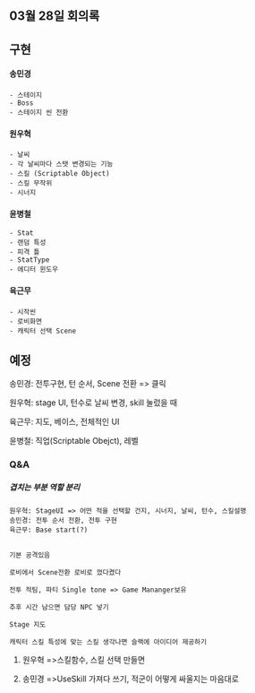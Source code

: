 ## 03월 28일 회의록

## 구현

#### 송민경 
	- 스테이지
	- Boss
	- 스테이지 씬 전환


#### 원우혁
	- 날씨 
	- 각 날씨마다 스탯 변경되는 기능
	- 스킬 (Scriptable Object)
	- 스킬 무작위
	- 시너지


#### 윤병철 
	- Stat
	- 랜덤 특성
	- 피격 틀
	- StatType
	- 에디터 윈도우


#### 육근무
	- 시작씬
	- 로비화면
	- 캐릭터 선택 Scene


## 예정
송민경:  전투구현, 턴 순서, Scene 전환 => 클릭

원우혁:  stage UI, 턴수로 날씨 변경, skill 눌렀을 때 

육근무: 지도, 베이스, 전체적인 UI

윤병철: 직업(Scriptable Obejct), 레벨

### Q&A
##### 겹치는 부분 역할 분리
	원우혁: StageUI => 어떤 적을 선택할 건지, 시너지, 날씨, 턴수, 스킬설명
	송민경: 전투 순서 전환, 전투 구현
	육근무: Base start(?)


	기본 공격있음
	
	로비에서 Scene전환 로비로 껐다켰다 
	
	전투 적팀, 파티 Single tone => Game Mananger보유 
	
	추후 시간 남으면 담당 NPC 넣기
	
	Stage 지도 
	
	캐릭터 스킬 특성에 맞는 스킬 생각나면 슬랙에 아이디어 제공하기

1. 원우혁 =>스킬함수, 스킬 선택 만들면


2. 송민경 =>UseSkill 가져다 쓰기, 적군이 어떻게 싸울지는 마음대로
